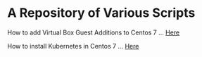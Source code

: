 # A Repository of Various Scripts

How to add Virtual Box Guest Additions to Centos 7 ...  [Here](docs/virtualbox.md)

How to install Kubernetes in Centos 7 ...  [Here](docs/kubernetes.md)

